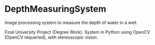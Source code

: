 # DepthMeasuringSystem
Image processing system to measure the depth of water in a well.

Final University Project (Degree Work). System in Python using OpenCV (OpenCV requeried), with stereoscopic vision.
